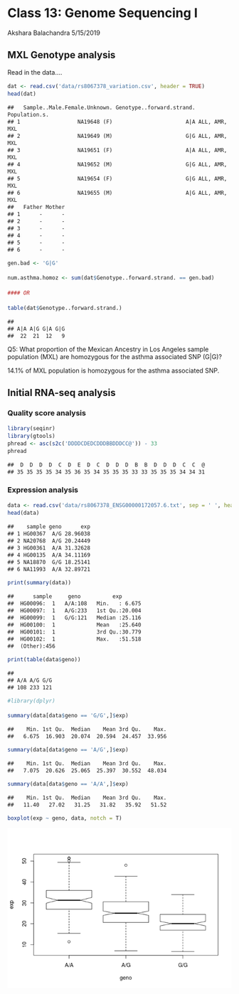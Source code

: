 Class 13: Genome Sequencing I
================
Akshara Balachandra
5/15/2019

## MXL Genotype analysis

Read in the data….

``` r
dat <- read.csv('data/rs8067378_variation.csv', header = TRUE)
head(dat)
```

    ##   Sample..Male.Female.Unknown. Genotype..forward.strand. Population.s.
    ## 1                  NA19648 (F)                       A|A ALL, AMR, MXL
    ## 2                  NA19649 (M)                       G|G ALL, AMR, MXL
    ## 3                  NA19651 (F)                       A|A ALL, AMR, MXL
    ## 4                  NA19652 (M)                       G|G ALL, AMR, MXL
    ## 5                  NA19654 (F)                       G|G ALL, AMR, MXL
    ## 6                  NA19655 (M)                       A|G ALL, AMR, MXL
    ##   Father Mother
    ## 1      -      -
    ## 2      -      -
    ## 3      -      -
    ## 4      -      -
    ## 5      -      -
    ## 6      -      -

``` r
gen.bad <- 'G|G'

num.asthma.homoz <- sum(dat$Genotype..forward.strand. == gen.bad)

#### OR

table(dat$Genotype..forward.strand.)
```

    ## 
    ## A|A A|G G|A G|G 
    ##  22  21  12   9

Q5: What proportion of the Mexican Ancestry in Los Angeles sample
population (MXL) are homozygous for the asthma associated SNP (G|G)?

14.1% of MXL population is homozygous for the asthma associated SNP.

## Initial RNA-seq analysis

### Quality score analysis

``` r
library(seqinr)
library(gtools)
phread <- asc(s2c('DDDDCDEDCDDDBBDDDCC@')) - 33
phread
```

    ##  D  D  D  D  C  D  E  D  C  D  D  D  B  B  D  D  D  C  C  @ 
    ## 35 35 35 35 34 35 36 35 34 35 35 35 33 33 35 35 35 34 34 31

### Expression analysis

``` r
data <- read.csv('data/rs8067378_ENSG00000172057.6.txt', sep = ' ', header = TRUE)
head(data)
```

    ##    sample geno      exp
    ## 1 HG00367  A/G 28.96038
    ## 2 NA20768  A/G 20.24449
    ## 3 HG00361  A/A 31.32628
    ## 4 HG00135  A/A 34.11169
    ## 5 NA18870  G/G 18.25141
    ## 6 NA11993  A/A 32.89721

``` r
print(summary(data))
```

    ##      sample     geno          exp        
    ##  HG00096:  1   A/A:108   Min.   : 6.675  
    ##  HG00097:  1   A/G:233   1st Qu.:20.004  
    ##  HG00099:  1   G/G:121   Median :25.116  
    ##  HG00100:  1             Mean   :25.640  
    ##  HG00101:  1             3rd Qu.:30.779  
    ##  HG00102:  1             Max.   :51.518  
    ##  (Other):456

``` r
print(table(data$geno))
```

    ## 
    ## A/A A/G G/G 
    ## 108 233 121

``` r
#library(dplyr)

summary(data[data$geno == 'G/G',]$exp)
```

    ##    Min. 1st Qu.  Median    Mean 3rd Qu.    Max. 
    ##   6.675  16.903  20.074  20.594  24.457  33.956

``` r
summary(data[data$geno == 'A/G',]$exp)
```

    ##    Min. 1st Qu.  Median    Mean 3rd Qu.    Max. 
    ##   7.075  20.626  25.065  25.397  30.552  48.034

``` r
summary(data[data$geno == 'A/A',]$exp)
```

    ##    Min. 1st Qu.  Median    Mean 3rd Qu.    Max. 
    ##   11.40   27.02   31.25   31.82   35.92   51.52

``` r
boxplot(exp ~ geno, data, notch = T)
```

![](class13_files/figure-gfm/unnamed-chunk-5-1.png)<!-- -->
